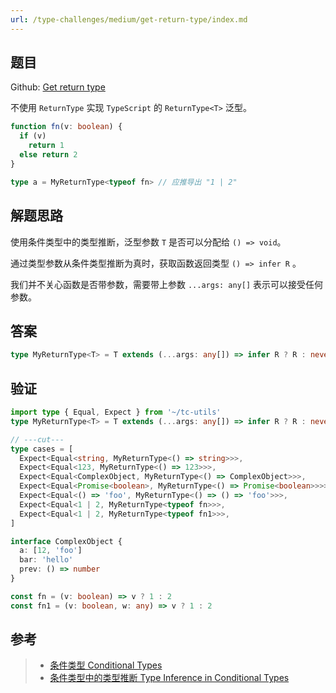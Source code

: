 ```yaml
---
url: /type-challenges/medium/get-return-type/index.md
---
```

## 题目

Github: [Get return type](https://github.com/type-challenges/type-challenges/blob/main/questions/00002-medium-return-type/)

不使用 `ReturnType` 实现 `TypeScript` 的 `ReturnType<T>` 泛型。

```ts
function fn(v: boolean) {
  if (v)
    return 1
  else return 2
}

type a = MyReturnType<typeof fn> // 应推导出 "1 | 2"
```

## 解题思路

使用条件类型中的类型推断，泛型参数 `T` 是否可以分配给 `() => void`。

通过类型参数从条件类型推断为真时，获取函数返回类型 `() => infer R` 。

我们并不关心函数是否带参数，需要带上参数 `...args: any[]` 表示可以接受任何参数。

## 答案

```ts
type MyReturnType<T> = T extends (...args: any[]) => infer R ? R : never
```

## 验证

```ts twoslash
import type { Equal, Expect } from '~/tc-utils'
type MyReturnType<T> = T extends (...args: any[]) => infer R ? R : never

// ---cut---
type cases = [
  Expect<Equal<string, MyReturnType<() => string>>>,
  Expect<Equal<123, MyReturnType<() => 123>>>,
  Expect<Equal<ComplexObject, MyReturnType<() => ComplexObject>>>,
  Expect<Equal<Promise<boolean>, MyReturnType<() => Promise<boolean>>>>,
  Expect<Equal<() => 'foo', MyReturnType<() => () => 'foo'>>>,
  Expect<Equal<1 | 2, MyReturnType<typeof fn>>>,
  Expect<Equal<1 | 2, MyReturnType<typeof fn1>>>,
]

interface ComplexObject {
  a: [12, 'foo']
  bar: 'hello'
  prev: () => number
}

const fn = (v: boolean) => v ? 1 : 2
const fn1 = (v: boolean, w: any) => v ? 1 : 2
```

## 参考

> * [条件类型 Conditional Types](https://www.typescriptlang.org/docs/handbook/2/conditional-types.html)
> * [条件类型中的类型推断 Type Inference in Conditional Types](https://www.typescriptlang.org/docs/handbook/2/conditional-types.html#inferring-within-conditional-types)

